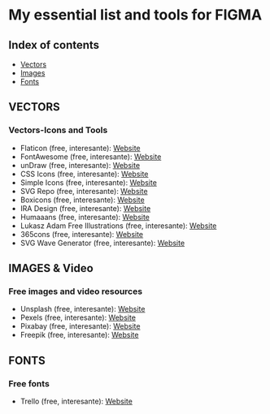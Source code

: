 # My essential list and tools for FIGMA

## Index of contents
* [Vectors](#Vectors)
* [Images](#Images)
* [Fonts](#Images)


## VECTORS
### Vectors-Icons and Tools
* Flaticon (free, interesante): [Website](https://www.flaticon.com/)
* FontAwesome (free, interesante): [Website](https://fontawesome.com/)
* unDraw (free, interesante): [Website](https://undraw.co/)
* CSS Icons (free, interesante): [Website](https://css.gg/)
* Simple Icons (free, interesante): [Website](https://simpleicons.org/)
* SVG Repo (free, interesante): [Website](https://www.svgrepo.com/)
* Boxicons (free, interesante): [Website](https://boxicons.com/)
* IRA Design (free, interesante): [Website](https://iradesign.io/)
* Humaaans (free, interesante): [Website](https://www.humaaans.com/)
* Lukasz Adam Free Illustrations (free, interesante): [Website](https://lukaszadam.com/illustrations)
* 365cons (free, interesante): [Website](http://www.365cons.com/)
* SVG Wave Generator (free, interesante): [Website](https://smooth.ie/)

## IMAGES & Video
### Free images and video resources
* Unsplash (free, interesante): [Website](https://trello.com/)
* Pexels (free, interesante): [Website](https://trello.com/)
* Pixabay (free, interesante): [Website](https://trello.com/)
* Freepik (free, interesante): [Website](https://trello.com/)

## FONTS
### Free fonts
* Trello (free, interesante): [Website](https://trello.com/)
